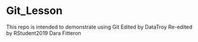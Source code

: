 # Git_Lesson
This repo is intended to demonstrate using Git
Edited by DataTroy
Re-edited by RStudent2019
Dara Fitteron